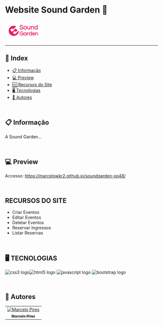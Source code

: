 # Website Sound Garden :musical_note:
<p><img alt="logo" height="64" src="./img/Sound-logo (1).png"></p>

<hr>

## 📕 Index
- [📋 Informação](#Informação)
- [:computer: Preview](#preview)
- [:cool: Recursos do Site](#recursos-site)
- [🖥 Tecnologias](#tecnologias)
- [📝 Autores](#autores) 

<br>

## 📋 Informação

<p align="left"> A Sound Garden... </p>

<br>

## :computer: Preview

Accesso: https://marcelowkr2.github.io/soundgarden-xp48/


<br>

## RECURSOS DO SITE
* Criar Eventos
* Editar Eventos
* Deletar Eventos
* Reservar Ingressos
* Listar Reservas

<br>

## 🖥 TECNOLOGIAS
<img src="https://cdn.jsdelivr.net/gh/devicons/devicon/icons/css3/css3-original.svg" height="40" width="52" alt="css3 logo"  /><img src="https://cdn.jsdelivr.net/gh/devicons/devicon/icons/html5/html5-original.svg" height="40" width="52" alt="html5 logo"  />
<img src="https://cdn.jsdelivr.net/gh/devicons/devicon/icons/javascript/javascript-original.svg" height="40" width="52" alt="javascript logo"  />
<img src="https://cdn.jsdelivr.net/gh/devicons/devicon/icons/bootstrap/bootstrap-original.svg" height="40" width="52" alt="bootstrap logo"  />

<br>

## 📝 Autores

<table>
	<tr>
		<td align="center">
			<a href="https://github.com/marcelowkr2">
				<img
					width="100px"
					height="auto"
					src="https://avatars.githubusercontent.com/u/119169432?v=4"
					alt="Marcelo Pires"
				/>
				<br />
				<sub>
					<b>Marcelo Pires</b>
				</sub>
			</a>
		</td>
        
</table>